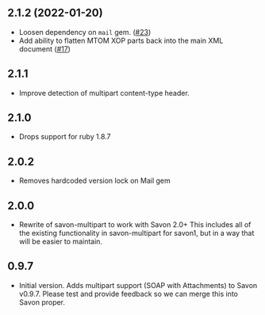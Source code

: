 ## 2.1.2 (2022-01-20)

* Loosen dependency on `mail` gem. ([#23](https://github.com/savonrb/savon-multipart/pull/23))
* Add ability to flatten MTOM XOP parts back into the main XML document ([#17](https://github.com/savonrb/savon-multipart/pull/17))

## 2.1.1

* Improve detection of multipart content-type header.

## 2.1.0

* Drops support for ruby 1.8.7

## 2.0.2
* Removes hardcoded version lock on Mail gem

## 2.0.0
* Rewrite of savon-multipart to work with Savon 2.0+
  This includes all of the existing functionality in savon-multipart
  for savon1, but in a way that will be easier to maintain.

## 0.9.7

* Initial version. Adds multipart support (SOAP with Attachments) to Savon v0.9.7.
  Please test and provide feedback so we can merge this into Savon proper.


